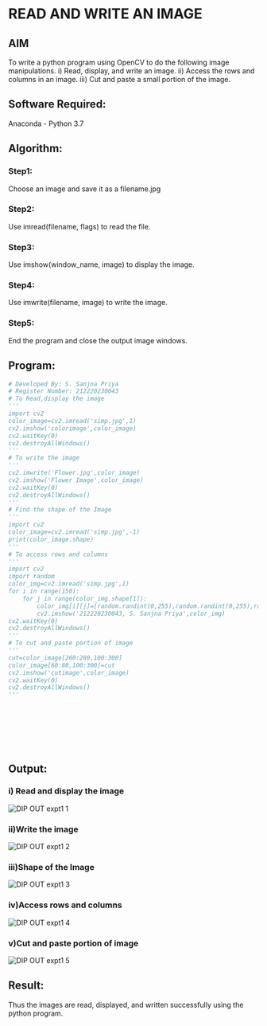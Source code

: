 # READ AND WRITE AN IMAGE
## AIM
To write a python program using OpenCV to do the following image manipulations.
i) Read, display, and write an image.
ii) Access the rows and columns in an image.
iii) Cut and paste a small portion of the image.

## Software Required:
Anaconda - Python 3.7
## Algorithm:
### Step1:
Choose an image and save it as a filename.jpg
### Step2:
Use imread(filename, flags) to read the file.
### Step3:
Use imshow(window_name, image) to display the image.
### Step4:
Use imwrite(filename, image) to write the image.
### Step5:
End the program and close the output image windows.
## Program:
```python
# Developed By: S. Sanjna Priya
# Register Number: 212220230043
# To Read,display the image
'''
import cv2
color_image=cv2.imread('simp.jpg',1)
cv2.imshow('colorimage',color_image)
cv2.waitKey(0)
cv2.destroyAllWindows()
'''
# To write the image
'''
cv2.imwrite('Flower.jpg',color_image)
cv2.imshow('Flower Image',color_image)
cv2.waitKey(0)
cv2.destroyAllWindows()
'''
# Find the shape of the Image
'''
import cv2
color_image=cv2.imread('simp.jpg',-1)
print(color_image.shape)
'''
# To access rows and columns
'''
import cv2
import random
color_img=cv2.imread('simp.jpg',1)
for i in range(150):
    for j in range(color_img.shape[1]):
        color_img[i][j]=[random.randint(0,255),random.randint(0,255),random.randint(0,255)]
        cv2.imshow('212220230043, S. Sanjna Priya',color_img)
cv2.waitKey(0)
cv2.destroyAllWindows()
'''
# To cut and paste portion of image
'''
cut=color_image[260:280,100:300]
color_image[60:80,100:300]=cut
cv2.imshow('cutimage',color_image)
cv2.waitKey(0)
cv2.destroyAllWindows()
'''









```
## Output:

### i) Read and display the image


![DIP OUT expt1 1](https://user-images.githubusercontent.com/75234965/161382142-1f7cf2ee-a989-437b-8db6-a5ae8d84bbf0.PNG)

### ii)Write the image
![DIP OUT expt1 2](https://user-images.githubusercontent.com/75234965/161382326-39ca352c-40bd-46ff-af64-16e52a5dc16b.PNG)


### iii)Shape of the Image

![DIP OUT expt1 3](https://user-images.githubusercontent.com/75234965/161382041-93d0c556-3e64-46fa-b4af-8eb7d7c85121.PNG)

### iv)Access rows and columns
![DIP OUT expt1 4](https://user-images.githubusercontent.com/75234965/161382056-6dfbedb0-c01e-4bd2-a4af-20656bf1dabd.PNG)

### v)Cut and paste portion of image

![DIP OUT expt1 5](https://user-images.githubusercontent.com/75234965/161382068-c63a5b62-9997-4e83-b57f-6d6b29943f8c.PNG)

## Result:
Thus the images are read, displayed, and written successfully using the python program.


